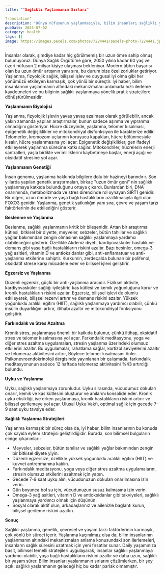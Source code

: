 ```yaml
---
title: ""Sağlıklı Yaşlanmanın Sırları"

Translation"
description: "Dünya nüfusunun yaşlanmasıyla, bilim insanları sağlıklı yaşlanmanın sırlarını çözmek için çalışıy..."
pubDate: 2025-07-02
category: health
tags: []
image: https://images.pexels.com/photos/7224441/pexels-photo-7224441.jpeg?auto=compress&cs=tinysrgb&h=650&w=940
---
```


İnsanlar olarak, şimdiye kadar hiç görülmemiş bir uzun ömre sahip olmuş bulunuyoruz. Dünya Sağlık Örgütü'ne göre, 2050 yılına kadar 60 yaş ve üzeri nüfusun 2 milyar kişiye ulaşması bekleniyor. Modern tıbbın başarısı olan bu uzun ömür artışının yanı sıra, bu durum bize özel zorluklar getiriyor. Yaşlanma, fizyolojik sağlık, bilişsel işlev ve duygusal iyi olma gibi her yönümüzü etkileyen karmaşık, çok yönlü bir süreçtir. İyi haber, bilim insanlarının yaşlanmanın altındaki mekanizmaları anlamada hızlı ilerleme kaydetmeleri ve bu bilginin sağlıklı yaşlanmaya yönelik pratik stratejilere dönüştürülmesidir.

**Yaşlanmanın Biyolojisi**

Yaşlanma, fizyolojik işlevin yavaş yavaş azalması olarak görülebilir, ancak yakın zamanda yapılan araştırmalar, bunun sadece aşınma ve yıpranma olmadığını gösteriyor. Hücre düzeyinde, yaşlanma, telomer kısalması, epigenetik değişiklikler ve mitokondriyal disfonksiyon ile karakterize edilir. Telomerler, kromozom uçlarının koruyucu kapakları, hücre bölünmesiyle kısalır, hücre yaşlanmasına yol açar. Epigenetik değişiklikler, gen ifadeyi etkileyerek yaşlanma sürecine katkı sağlar. Mitokondriler, hücrelerin enerji santralleri, yaşla birlikte verimliliklerini kaybetmeye başlar, enerji açığı ve oksidatif stresine yol açar.

**Yaşlanmanın Genetiği**

İnsan genomu, yaşlanma hakkında bilgilere dolu bir hazineyi barındırır. Son yıllarda yapılan genetik araştırmaları, birkaç "uzun ömür geni" nin sağlıklı yaşlanmaya katkıda bulunduğunu ortaya çıkardı. Bunlardan biri, DNA onarımında, metabolizmada ve stres direncinde rol oynayan SIRT1 genidir. Bir diğeri, uzun ömürle ve yaşa bağlı hastalıkların azaltılmasıyla ilgili olan FOXO3 genidir. Yaşlanma, genetik yatkınlığın yanı sıra, çevre ve yaşam tarzı faktörlerinin de etkilediğini gösterir.

**Beslenme ve Yaşlanma**

Beslenme, sağlıklı yaşlanmanın kritik bir bileşenidir. Artan bir araştırma kütlesi, bitkisel bir diyette, meyveler, sebzeler, bütün tahıllar ve sağlıklı yağlar bakımından zengin olmasının sağlıklı yaşlanmaya yardımcı olabileceğini gösterir. Özellikle Akdeniz diyeti, kardiyovasküler hastalık ve demans gibi yaşa bağlı hastalıkların riskini azaltır. Bazı besinler, omega-3 yağ asitleri, vitamin D ve antioksidanlar gibi, anti-enflamatuar ve anti-yaşlanma etkilerine sahiptir. Kurkumin, zerdeçalda bulunan bir polifenol, oksidatif strese karşı mücadele eder ve bilişsel işlevi geliştirir.

**Egzersiz ve Yaşlanma**

Düzenli egzersiz, güçlü bir anti-yaşlanma aracıdır. Fiziksel aktivite, kardiyovasküler sağlığı iyileştirir, kas kütlesi ve kemik yoğunluğunu korur ve kronik hastalıkların riskini azaltır. Egzersiz, bilişsel işlevi de olumlu etkileyerek, bilişsel rezervi artırır ve demans riskini azaltır. Yüksek yoğunluklu aralıklı eğitim (HIIT), sağlıklı yaşlanmaya yardımcı olabilir, çünkü insülin duyarlılığını artırır, iltihabı azaltır ve mitokondriyal fonksiyonu geliştirir.

**Farkındalık ve Stres Azaltma**

Kronik stres, yaşlanmaya önemli bir katkıda bulunur, çünkü iltihap, oksidatif stres ve telomer kısalmasına yol açar. Farkındalık meditasyonu, yoga ve diğer stres azaltma uygulamaları, stresin yaşlanma üzerindeki olumsuz etkilerini azaltır. Bu uygulamalar, rahatlama sağlar, kortizol seviyelerini azaltır ve telomeraz aktivitesini artırır, Böylece telomer kısalmasını önler. Psikonevroendokrinoloji dergisinde yayınlanan bir çalışmada, farkındalık meditasyonunun sadece 12 haftada telomeraz aktivitesini %43 artırdığı bulundu.

**Uyku ve Yaşlanma**

Uyku, sağlıklı yaşlanmaya zorunludur. Uyku sırasında, vücudumuz dokuları onarır, kemik ve kas kütlesini oluşturur ve anılarını konsolide eder. Kronik uyku eksikliği, ise erken yaşlanmaya, kronik hastalıkların riskini artırır ve bilişsel gerilemeye yol açar. Ulusal Uyku Vakfı, optimal sağlık için gecede 7-9 saat uyku tavsiye eder.

**Sağlıklı Yaşlanma Stratejileri**

Yaşlanma karmaşık bir süreç olsa da, iyi haber, bilim insanlarının bu konuda çok sayıda eylem stratejisi geliştirdiğidir. Burada, son bilimsel bulguların einige çıkarımları:

* Meyveler, sebzeler, bütün tahıllar ve sağlıklı yağlar bakımından zengin bir bitkisel diyete yiyin.
* Düzenli egzersize, özellikle yüksek yoğunluklu aralıklı eğitim (HIIT) ve kuvvet antrenmanına katılın.
* Farkındalık meditasyonu, yoga veya diğer stres azaltma uygulamalarını, stresin olumsuz etkilerini azaltmak için yapın.
* Gecede 7-9 saat uyku alın, vücudunuzun dokuları onarılmasına izin verin.
* Gün boyunca bol su için, vücudunuzun susuz kalmasına izin verin.
* Omega-3 yağ asitleri, vitamin D ve antioksidanlar gibi takviyeleri, sağlıklı yaşlanmaya yardımcı olmak için düşünün.
* Sosyal olarak aktif olun, arkadaşlarınız ve ailenizle bağlantı kurun, bilişsel gerileme riskini azaltın.

**Sonuç**

Sağlıklı yaşlanma, genetik, çevresel ve yaşam tarzı faktörlerinin karmaşık, çok yönlü bir süreci içerir. Yaşlanma kaçınılmaz olsa da, bilim insanlarının yaşlanmanın altındaki mekanizmaları anlama konusundaki son ilerlemeleri, insanların sağlık süresini uzatmak için yeni fırsatlar sunar. Daily yaşamınıza basit, bilimsel temelli stratejileri uygulayarak, insanlar sağlıklı yaşlanmaya yardımcı olabilir, yaşa bağlı hastalıkların riskini azaltır ve daha uzun, sağlıklı bir yaşam sürer. Bilim insanları yaşlanmanın sırlarını çözümlerken, bir şey açık: sağlıklı yaşlanmanın geleceği hiç bu kadar parlak olmamıştır.
